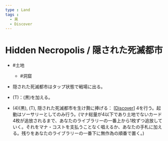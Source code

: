 ```yaml
---
type : Land
tags : 
  - 黒
  - Discover
---
```

# Hidden Necropolis / 隠された死滅都市

* #土地
  * #洞窟

* 隠された死滅都市はタップ状態で戦場に出る。
* (T)：(黒)を加える。
* (4)(黒), (T), 隠された死滅都市を生け贄に捧げる： [[Discover]] 4を行う。起動はソーサリーとしてのみ行う。(マナ総量が4以下であり土地でないカード4枚が追放されるまで、あなたのライブラリーの一番上から1枚ずつ追放していく。それをマナ・コストを支払うことなく唱えるか、あなたの手札に加える。残りをあなたのライブラリーの一番下に無作為の順番で置く。)


[//begin]: # "Autogenerated link references for markdown compatibility"
[Discover]: ../../KeywordAbilities/Discover.md "Discover(N) / 発見(N)"
[//end]: # "Autogenerated link references"
